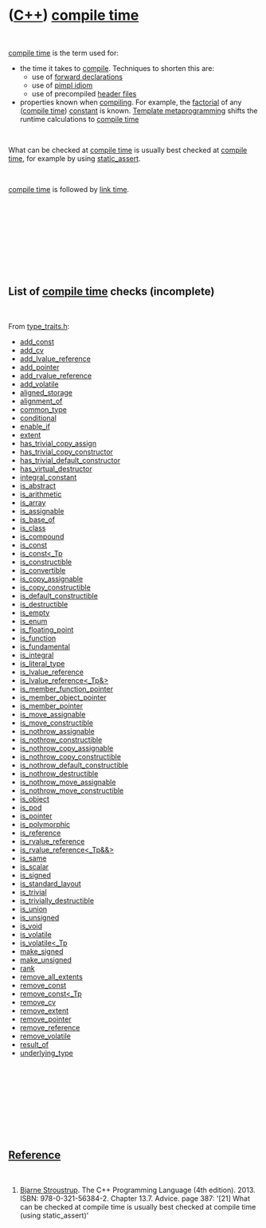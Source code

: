
 

 

 

 

 

([C++](Cpp.md)) [compile time](CppCompileTime.md)
===================================================

 

[compile time](CppCompileTime.md) is the term used for:

-   the time it takes to [compile](CppCompile.md). Techniques to
    shorten this are:
    -   use of [forward declarations](CppForwardDeclaration.md)
    -   use of [pimpl idiom](CppPimpl.md)
    -   use of precompiled [header files](CppHeaderFile.md)
-   properties known when [compiling](CppCompile.md). For example, the
    [factorial](CppFactorial.md) of any ([compile
    time](CppCompileTime.md)) [constant](CppConst.md) is known.
    [Template metaprogramming](CppTemplateMetaprogramming.md) shifts
    the runtime calculations to [compile time](CppCompileTime.md)

 

What can be checked at [compile time](CppCompileTime.md) is usually
best checked at [compile time](CppCompileTime.md), for example by using
[static\_assert](CppStatic_assert.md).

 

[compile time](CppCompileTime.md) is followed by [link
time](CppLinkTime.md).

 

 

 

 

 

List of [compile time](CppCompileTime.md) checks (incomplete)
--------------------------------------------------------------

 

From [type\_traits.h](CppType_traitsH.md):

-   [add\_const](CppAdd_const.md)
-   [add\_cv](CppAdd_cv.md)
-   [add\_lvalue\_reference](CppAdd_lvalue_reference.md)
-   [add\_pointer](CppAdd_pointer.md)
-   [add\_rvalue\_reference](CppAdd_rvalue_reference.md)
-   [add\_volatile](CppAdd_volatile.md)
-   [aligned\_storage](CppAligned_storage.md)
-   [alignment\_of](CppAlignment_of.md)
-   [common\_type](CppCommon_type.md)
-   [conditional](CppConditional.md)
-   [enable\_if](CppEnable_if.md)
-   [extent](CppExtent.md)
-   [has\_trivial\_copy\_assign](CppHas_trivial_copy_assign.md)
-   [has\_trivial\_copy\_constructor](CppHas_trivial_copy_constructor.md)
-   [has\_trivial\_default\_constructor](CppHas_trivial_default_constructor.md)
-   [has\_virtual\_destructor](CppHas_virtual_destructor.md)
-   [integral\_constant](CppIntegral_constant.md)
-   [is\_abstract](CppIs_abstract.md)
-   [is\_arithmetic](CppIs_arithmetic.md)
-   [is\_array](CppIs_array.md)
-   [is\_assignable](CppIs_assignable.md)
-   [is\_base\_of](CppIs_base_of.md)
-   [is\_class](CppIs_class.md)
-   [is\_compound](CppIs_compound.md)
-   [is\_const](CppIs_const.md)
-   [is\_const&lt;\_Tp](CppIs_const%3C_Tp.md)
-   [is\_constructible](CppIs_constructible.md)
-   [is\_convertible](CppIs_convertible.md)
-   [is\_copy\_assignable](CppIs_copy_assignable.md)
-   [is\_copy\_constructible](CppIs_copy_constructible.md)
-   [is\_default\_constructible](CppIs_default_constructible.md)
-   [is\_destructible](CppIs_destructible.md)
-   [is\_empty](CppIs_empty.md)
-   [is\_enum](CppIs_enum.md)
-   [is\_floating\_point](CppIs_floating_point.md)
-   [is\_function](CppIs_function.md)
-   [is\_fundamental](CppIs_fundamental.md)
-   [is\_integral](CppIs_integral.md)
-   [is\_literal\_type](CppIs_literal_type.md)
-   [is\_lvalue\_reference](CppIs_lvalue_reference.md)
-   [is\_lvalue\_reference&lt;\_Tp&&gt;](CppIs_lvalue_reference%3C_Tp&%3E.md)
-   [is\_member\_function\_pointer](CppIs_member_function_pointer.md)
-   [is\_member\_object\_pointer](CppIs_member_object_pointer.md)
-   [is\_member\_pointer](CppIs_member_pointer.md)
-   [is\_move\_assignable](CppIs_move_assignable.md)
-   [is\_move\_constructible](CppIs_move_constructible.md)
-   [is\_nothrow\_assignable](CppIs_nothrow_assignable.md)
-   [is\_nothrow\_constructible](CppIs_nothrow_constructible.md)
-   [is\_nothrow\_copy\_assignable](CppIs_nothrow_copy_assignable.md)
-   [is\_nothrow\_copy\_constructible](CppIs_nothrow_copy_constructible.md)
-   [is\_nothrow\_default\_constructible](CppIs_nothrow_default_constructible.md)
-   [is\_nothrow\_destructible](CppIs_nothrow_destructible.md)
-   [is\_nothrow\_move\_assignable](CppIs_nothrow_move_assignable.md)
-   [is\_nothrow\_move\_constructible](CppIs_nothrow_move_constructible.md)
-   [is\_object](CppIs_object.md)
-   [is\_pod](CppIs_pod.md)
-   [is\_pointer](CppIs_pointer.md)
-   [is\_polymorphic](CppIs_polymorphic.md)
-   [is\_reference](CppIs_reference.md)
-   [is\_rvalue\_reference](CppIs_rvalue_reference.md)
-   [is\_rvalue\_reference&lt;\_Tp&&&gt;](CppIs_rvalue_reference%3C_Tp&&%3E.md)
-   [is\_same](CppIs_same.md)
-   [is\_scalar](CppIs_scalar.md)
-   [is\_signed](CppIs_signed.md)
-   [is\_standard\_layout](CppIs_standard_layout.md)
-   [is\_trivial](CppIs_trivial.md)
-   [is\_trivially\_destructible](CppIs_trivially_destructible.md)
-   [is\_union](CppIs_union.md)
-   [is\_unsigned](CppIs_unsigned.md)
-   [is\_void](CppIs_void.md)
-   [is\_volatile](CppIs_volatile.md)
-   [is\_volatile&lt;\_Tp](CppIs_volatile%3C_Tp.md)
-   [make\_signed](CppMake_signed.md)
-   [make\_unsigned](CppMake_unsigned.md)
-   [rank](CppRank.md)
-   [remove\_all\_extents](CppRemove_all_extents.md)
-   [remove\_const](CppRemove_const.md)
-   [remove\_const&lt;\_Tp](CppRemove_const%3C_Tp.md)
-   [remove\_cv](CppRemove_cv.md)
-   [remove\_extent](CppRemove_extent.md)
-   [remove\_pointer](CppRemove_pointer.md)
-   [remove\_reference](CppRemove_reference.md)
-   [remove\_volatile](CppRemove_volatile.md)
-   [result\_of](CppResult_of.md)
-   [underlying\_type](CppUnderlying_type.md)

 

 

 

 

 

[Reference](CppReferences.md)
------------------------------

 

1.  [Bjarne Stroustrup](CppBjarneStroustrup.md). The C++ Programming
    Language (4th edition). 2013. ISBN: 978-0-321-56384-2. Chapter 13.7.
    Advice. page 387: '\[21\] What can be checked at compile time is
    usually best checked at compile time (using static\_assert)'

 

 

 

 

 

 

